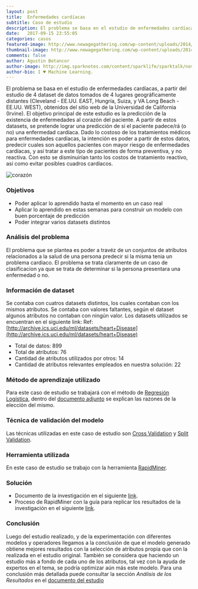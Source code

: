 ```yaml
---
layout: post
title:  Enfermedades cardíacas
subtitle: Caso de estudio
description: El problema se basa en el estudio de enfermedades cardíacas, a partir del estudio de 4 dataset de datos tomados de 4 lugares geográficamente distantes (Cleveland - EE.UU. EAST, Hungría, Suiza, y VA Long Beach - EE.UU. WEST), obtenidos del sitio web de la Universidad de California (Irvine). El objetivo principal de este estudio es la predicción de la existencia de enfermedades al corazón del paciente.
date:   2017-09-15 23:55:05
categories: casos
featured-image: http://www.newagegathering.com/wp-content/uploads/2014/04/1401-heart-terms-art.jpg
thumbnail-image: http://www.newagegathering.com/wp-content/uploads/2014/04/1401-heart-terms-art.jpg
comments: false
author: Agustin Betancor
author-image: http://img.sparknotes.com/content/sparklife/sparktalk/nov2016litchardeathquiz1_MediumWide.jpg
author-bio: I ♥ Machine Learning.
---
```

El problema se basa en el estudio de enfermedades cardíacas, a partir del estudio de 4 dataset de datos tomados de 4 lugares geográficamente distantes (Cleveland - EE.UU. EAST, Hungría, Suiza, y VA Long Beach - EE.UU. WEST), obtenidos del sitio web de la Universidad de California (Irvine). El objetivo principal de este estudio es la predicción de la existencia de enfermedades al corazón del paciente. A partir de estos datasets, se pretende lograr una predicción de si el paciente padece/rá (o no) una enfermedad cardíaca. Dado lo costoso de los tratamientos médicos para enfermedades cardíacas, la intención es poder a partir de estos datos, predecir cuales son aquellos pacientes con mayor riesgo de enfermedades cardíacas, y así tratar a este tipo de pacientes de forma preventiva, y no reactiva. Con esto se disminuirían tanto los costos de tratamiento reactivo, así como evitar posibles cuadros cardíacos.

![corazón](https://www.philips.co.uk/c-dam/b2bhc/master/sites/lig/cardiac/treating-cardiac-diseases-2.jpg)

### Objetivos
* Poder aplicar lo aprendido hasta el momento en un caso real
* Aplicar lo aprendido en estas semanas para construir un modelo con buen porcentaje de predicción
* Poder integrar varios datasets distintos

### Análisis del problema
El problema que se plantea es poder a travéz de un conjuntos de atributos relacionados a la salud de una persona predecir si la misma tenia un problema cardiaco.
El problema se trata claramente de un caso de clasificacion ya que se trata de determinar si la persona presentara una enfermedad o no.

### Información de dataset
Se contaba con cuatros datasets distintos, los cuales contaban con los mismos atributos. Se contaba con valores faltantes, según el dataset algunos atributos no contaban con ningún valor. Los datasets utilizados se encuentran en el siguiente link: Ref: [http://archive.ics.uci.edu/ml/datasets/heart+Disease](http://archive.ics.uci.edu/ml/datasets/heart+Disease)
* Total de datos: 899
* Total de atributos: 76
* Cantidad de atributos utilizados por otros: 14
* Cantidad de atributos relevantes empleados en nuestra solución: 22

### Método de aprendizaje utilizado
Para este caso de estudio se trabajará con el método de [Regresión Logística](https://en.wikipedia.org/wiki/Logistic_regression), dentro del [documento adjunto](https://github.com/chacaa/ML2017/blob/master/Caso%20de%20estudio%20-%20Enfermedades%20cardiacas/documento.pdf) se explican las razones de la elección del mismo.

### Técnica de validación del modelo
Las técnicas utilizadas en este caso de estudio son [Cross Validation](https://en.wikipedia.org/wiki/Cross-validation_(statistics)) y [Split Validation](https://docs.rapidminer.com/studio/operators/validation/split_validation.html).

### Herramienta utilizada
En este caso de estudio se trabajo con la herramienta [RapidMiner](https://docs.rapidminer.com).

### Solución
* Documento de la investigación en el siguiente [link](https://github.com/chacaa/ML2017/blob/master/Casos%20de%20estudio/Enfermedades%20cardiacas/documento.pdf).
* Proceso de RapidMiner con la guía para replicar los resultados de la investigación en el siguiente [link](https://github.com/chacaa/ML2017/tree/master/Casos%20de%20estudio/Enfermedades%20cardiacas).

### Conclusión
Luego del estudio realizado, y de la experimentación con diferentes modelos y operadores llegamos a la conclusión de que el modelo generado obtiene mejores resultados con la selección de atributos propia que con la realizada en el estudio original. También se considera que haciendo un estudio más a fondo de cada uno de los atributos, tal vez con la ayuda de expertos en el tema, se podría optimizar aún más este modelo.
Para una conclusión más detallada puede consultar la sección *Análisis de los Resultados* en el [documento del estudio](https://github.com/chacaa/ML2017/blob/master/Casos%20de%20estudio/Enfermedades%20cardiacas/documento.pdf)	
